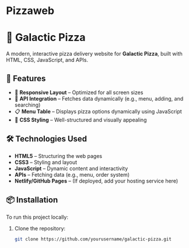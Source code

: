 # Pizzaweb
# 🍕 Galactic Pizza  

A modern, interactive pizza delivery website for **Galactic Pizza**, built with HTML, CSS, JavaScript, and APIs.

## 🚀 Features  
 
- 📱 **Responsive Layout** – Optimized for all screen sizes  
- 🔄 **API Integration** – Fetches data dynamically (e.g., menu, adding, and searching)   
- 📋 **Menu Table** – Displays pizza options dynamically using JavaScript  
- 🎨 **CSS Styling** – Well-structured and visually appealing  

## 🛠 Technologies Used  

- **HTML5** – Structuring the web pages  
- **CSS3** – Styling and layout  
- **JavaScript** – Dynamic content and interactivity  
- **APIs** – Fetching data (e.g., menu, order system)  
- **Netlify/GitHub Pages** – (If deployed, add your hosting service here)  

## 📦 Installation  

To run this project locally:  

1. Clone the repository:  
   ```bash
   git clone https://github.com/yourusername/galactic-pizza.git
